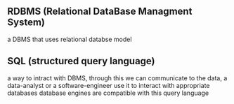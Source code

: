 ## RDBMS (Relational DataBase Managment System)
a DBMS that uses relational databse model

## SQL (structured query language)
a way to intract with DBMS, through this we
can communicate to the data, a data-analyst or a software-engineer
use it to interact with appropriate databases 
database engines are compatible with this query language